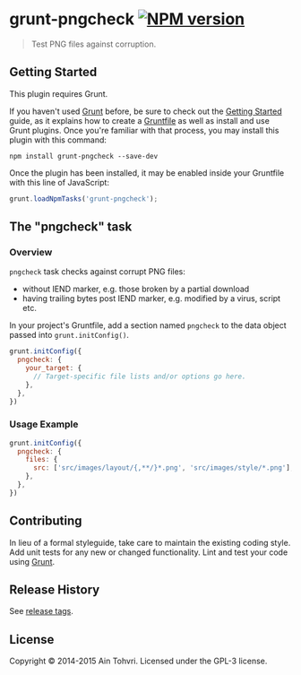 # grunt-pngcheck [![NPM version](https://badge.fury.io/js/grunt-pngcheck.svg)](http://badge.fury.io/js/grunt-pngcheck)

> Test PNG files against corruption.

## Getting Started
This plugin requires Grunt.

If you haven't used [Grunt](http://gruntjs.com/) before, be sure to check out the [Getting Started](http://gruntjs.com/getting-started) guide, as it explains how to create a [Gruntfile](http://gruntjs.com/sample-gruntfile) as well as install and use Grunt plugins. Once you're familiar with that process, you may install this plugin with this command:

```shell
npm install grunt-pngcheck --save-dev
```

Once the plugin has been installed, it may be enabled inside your Gruntfile with this line of JavaScript:

```js
grunt.loadNpmTasks('grunt-pngcheck');
```

## The "pngcheck" task

### Overview

`pngcheck` task checks against corrupt PNG files:
- without IEND marker, e.g. those broken by a partial download
- having trailing bytes post IEND marker, e.g. modified by a virus, script etc.

In your project's Gruntfile, add a section named `pngcheck` to the data object passed into `grunt.initConfig()`.

```js
grunt.initConfig({
  pngcheck: {
    your_target: {
      // Target-specific file lists and/or options go here.
    },
  },
})
```

### Usage Example

```js
grunt.initConfig({
  pngcheck: {
    files: {
      src: ['src/images/layout/{,**/}*.png', 'src/images/style/*.png'],
    },
  },
})
```

## Contributing
In lieu of a formal styleguide, take care to maintain the existing coding style. Add unit tests for any new or changed functionality. Lint and test your code using [Grunt](http://gruntjs.com/).

## Release History
See [release tags](https://github.com/ain/grunt-pngcheck/releases).

## License
Copyright © 2014-2015 Ain Tohvri. Licensed under the GPL-3 license.
